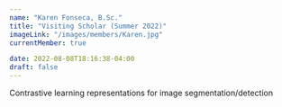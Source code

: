 ```yaml
---
name: "Karen Fonseca, B.Sc."
title: "Visiting Scholar (Summer 2022)"
imageLink: "/images/members/Karen.jpg" 
currentMember: true

date: 2022-08-08T18:16:38-04:00
draft: false
---
```

Contrastive learning representations for image segmentation/detection
